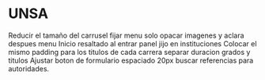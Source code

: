 # UNSA
Reducir el tamaño del carrusel
fijar menu solo
opacar imagenes y aclara despues
menu Inicio resaltado al entrar
panel jijo en instituciones
Colocar el mismo padding para los titulos de cada carrera
separar duracion grados y titulos
Ajustar boton de formulario
espaciado 20px
buscar referencias para autoridades.